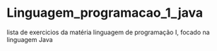 # Linguagem_programacao_1_java
lista de exercicios da matéria linguagem de programação I, focado na linguagem Java
